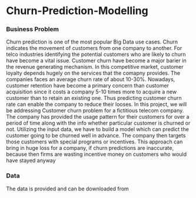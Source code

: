 # Churn-Prediction-Modelling
### Business Problem
Churn prediction is one of the most popular Big Data use cases. Churn indicates the movement of customers from one company to another. For telco industries identifying the potential customers who are likely to churn have become a vital issue. Customer churn have become a major barier in the revenue generating mechanism. In this competitive market, customer loyalty depends hugely on the services that the comapny provides. The companies faces an average churn rate of about 10-30%. Nowadays, customer retention have become a primary concern than customer acquisition since it costs a company 5-10 times more to acquire a new customer than to retain an existing one. Thus predicting customer churn rate can enable the company to reduce their looses.
In this project, we will be addressing Customer churn problem for a fictitious telecom company. The company has provided the usage pattern for their  customers for over a period of time along with the info whether particular customer  is churned or not.
Utilizing the input data, we have to build a model which can predict the customer going to be churned well in advance. The company then targets those customers with special programs or incentives. This approach can bring in huge loss for a company, if churn predictions are  inaccurate, because then firms are wasting incentive money on customers who would  have stayed anyway
### Data 
The data is provided and can be downloaded from 
